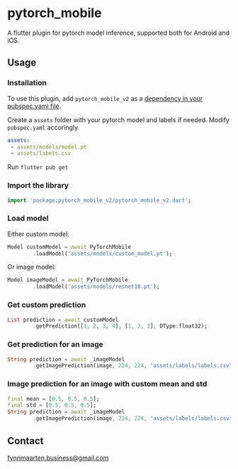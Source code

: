 # pytorch_mobile

A flutter plugin for pytorch model inference, supported both for Android and iOS.

## Usage

### Installation

To use this plugin, add `pytorch_mobile_v2` as a [dependency in your pubspec.yaml file](https://flutter.dev/docs/development/packages-and-plugins/using-packages).

Create a `assets` folder with your pytorch model and labels if needed. Modify `pubspec.yaml` accoringly.

```yaml
assets:
 - assets/models/model.pt
 - assets/labels.csv
```

Run `flutter pub get`

### Import the library

```dart
import 'package:pytorch_mobile_v2/pytorch_mobile_v2.dart';
```

### Load model

Either custom model:
```dart
Model customModel = await PyTorchMobile
        .loadModel('assets/models/custom_model.pt');
```
Or image model:
```dart
Model imageModel = await PyTorchMobile
        .loadModel('assets/models/resnet18.pt');
```

### Get custom prediction

```dart
List prediction = await customModel
        .getPrediction([1, 2, 3, 4], [1, 2, 2], DType.float32);
```

### Get prediction for an image

```dart
String prediction = await _imageModel
        .getImagePrediction(image, 224, 224, "assets/labels/labels.csv");
```

### Image prediction for an image with custom mean and std
```dart
final mean = [0.5, 0.5, 0.5];
final std = [0.5, 0.5, 0.5];
String prediction = await _imageModel
        .getImagePrediction(image, 224, 224, "assets/labels/labels.csv", mean: mean, std: std);
```

## Contact
fynnmaarten.business@gmail.com
